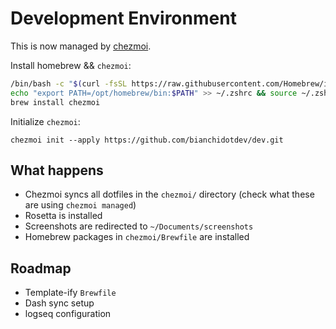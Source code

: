 # Development Environment

This is now managed by [chezmoi](https://www.chezmoi.io/).

Install homebrew && `chezmoi`:

```sh
/bin/bash -c "$(curl -fsSL https://raw.githubusercontent.com/Homebrew/install/HEAD/install.sh)"
echo "export PATH=/opt/homebrew/bin:$PATH" >> ~/.zshrc && source ~/.zshrc
brew install chezmoi
```

Initialize `chezmoi`:
```
chezmoi init --apply https://github.com/bianchidotdev/dev.git
```

## What happens

* Chezmoi syncs all dotfiles in the `chezmoi/` directory (check what these are using `chezmoi managed`)
* Rosetta is installed
* Screenshots are redirected to `~/Documents/screenshots`
* Homebrew packages in `chezmoi/Brewfile` are installed

## Roadmap

* Template-ify `Brewfile`
* Dash sync setup
* logseq configuration
